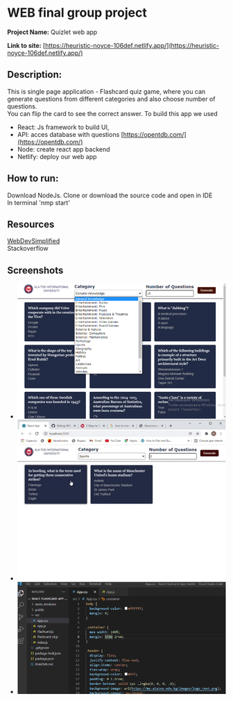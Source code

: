 # WEB final group project

**Project Name:** Quizlet web app

**Link to site:** [https://heuristic-noyce-106def.netlify.app/](https://heuristic-noyce-106def.netlify.app/)

## Description:  
This is single page application - Flashcard quiz game, where you can generate questions from different categories and also choose number of questions.  
You can flip the card to see the correct answer. To build this app we used 
- React: Js framework to build UI,
- API:  acces database with questions [https://opentdb.com/](https://opentdb.com/)
- Node:  create react app backend 
- Netlify: deploy our web app

## How to run:
Download NodeJs. Clone or download the source code and open in IDE  
In terminal 'nmp start'

## Resources  
[WebDevSimplified](https://www.youtube.com/watch?v=hEtZ040fsD8&t=2715s&ab_channel=WebDevSimplified)  
Stackoverflow 


## Screenshots  
- ![](/Screenshots/website.png)
- ![](/Screenshots/giphy.gif)
- ![](/Screenshots/VsCode.PNG)
